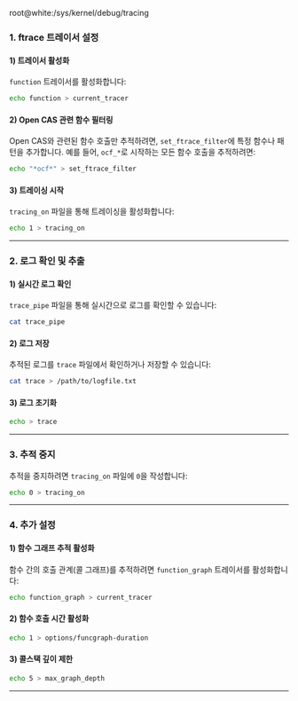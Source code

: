 root@white:/sys/kernel/debug/tracing

### **1. ftrace 트레이서 설정**

#### **1) 트레이서 활성화**

`function` 트레이서를 활성화합니다:

```bash
echo function > current_tracer
```
#### **2) Open CAS 관련 함수 필터링**

Open CAS와 관련된 함수 호출만 추적하려면, `set_ftrace_filter`에 특정 함수나 패턴을 추가합니다. 예를 들어, `ocf_*`로 시작하는 모든 함수 호출을 추적하려면:

```bash
echo "*ocf*" > set_ftrace_filter
```
#### **3) 트레이싱 시작**

`tracing_on` 파일을 통해 트레이싱을 활성화합니다:

```bash
echo 1 > tracing_on
```

---
### **2. 로그 확인 및 추출**

#### **1) 실시간 로그 확인**

`trace_pipe` 파일을 통해 실시간으로 로그를 확인할 수 있습니다:

```bash
cat trace_pipe
```
#### **2) 로그 저장**

추적된 로그를 `trace` 파일에서 확인하거나 저장할 수 있습니다:

```bash
cat trace > /path/to/logfile.txt
```

#### **3) 로그 초기화**

```bash
echo > trace
```

---
### **3. 추적 중지**

추적을 중지하려면 `tracing_on` 파일에 `0`을 작성합니다:

```bash
echo 0 > tracing_on
```
---
### **4. 추가 설정**

#### **1) 함수 그래프 추적 활성화**

함수 간의 호출 관계(콜 그래프)를 추적하려면 `function_graph` 트레이서를 활성화합니다:

```bash
echo function_graph > current_tracer
```

#### **2) 함수 호출 시간 활성화**

```bash
echo 1 > options/funcgraph-duration
```

#### **3) 콜스택 깊이 제한**

```bash
echo 5 > max_graph_depth
```

---


